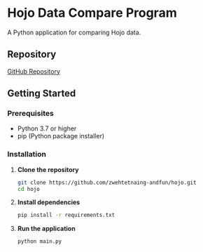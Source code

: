 # Hojo Data Compare Program

A Python application for comparing Hojo data.

## Repository

[GitHub Repository](https://github.com/zwehtetnaing-andfun/hojo)

## Getting Started

### Prerequisites

- Python 3.7 or higher
- pip (Python package installer)

### Installation

1. **Clone the repository**
   ```bash
   git clone https://github.com/zwehtetnaing-andfun/hojo.git
   cd hojo
   ```

2. **Install dependencies**
   ```bash
   pip install -r requirements.txt
   ```

3. **Run the application**
   ```bash
   python main.py
   ```